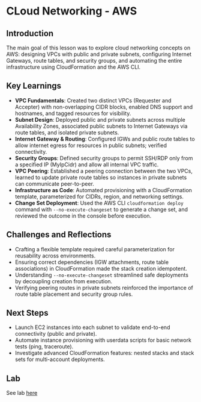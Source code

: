 # CLoud Networking - AWS

## Introduction

The main goal of this lesson was to explore cloud networking concepts on AWS: designing VPCs with public and private subnets, configuring Internet Gateways, route tables, and security groups, and automating the entire infrastructure using CloudFormation and the AWS CLI.

## Key Learnings

- **VPC Fundamentals**: Created two distinct VPCs (Requester and Accepter) with non-overlapping CIDR blocks, enabled DNS support and hostnames, and tagged resources for visibility.
- **Subnet Design**: Deployed public and private subnets across multiple Availability Zones, associated public subnets to Internet Gateways via route tables, and isolated private subnets.
- **Internet Gateway & Routing**: Configured IGWs and public route tables to allow internet egress for resources in public subnets; verified connectivity.
- **Security Groups**: Defined security groups to permit SSH/RDP only from a specified IP (MyIpCidr) and allow all internal VPC traffic.
- **VPC Peering**: Established a peering connection between the two VPCs, learned to update private route tables so instances in private subnets can communicate peer-to-peer.
- **Infrastructure as Code**: Automated provisioning with a CloudFormation template, parameterized for CIDRs, region, and networking settings.
- **Change Set Deployment**: Used the AWS CLI `cloudformation deploy` command with `--no-execute-changeset` to generate a change set, and reviewed the outcome in the console before execution.

## Challenges and Reflections

- Crafting a flexible template required careful parameterization for reusability across environments.
- Ensuring correct dependencies (IGW attachments, route table associations) in CloudFormation made the stack creation idempotent.
- Understanding `--no-execute-changeset` streamlined safe deployments by decoupling creation from execution.
- Verifying peering routes in private subnets reinforced the importance of route table placement and security group rules.

## Next Steps

- Launch EC2 instances into each subnet to validate end-to-end connectivity (public and private).
- Automate instance provisioning with userdata scripts for basic network tests (ping, traceroute).
- Investigate advanced CloudFormation features: nested stacks and stack sets for multi-account deployments.

## Lab

See lab [here](../../projects/cloud-networking/README.md)
